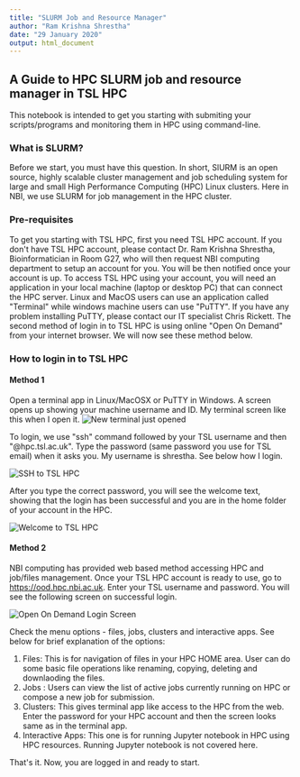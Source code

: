 ```yaml
---
title: "SLURM Job and Resource Manager"
author: "Ram Krishna Shrestha"
date: "29 January 2020"
output: html_document
---
```




## A Guide to HPC SLURM job and resource manager in TSL HPC

This notebook is intended to get you starting with submiting your scripts/programs and monitoring them in HPC using command-line. 

### What is SLURM?

Before we start, you must have this question. In short, SlURM is an open source, highly scalable cluster management and job scheduling system for large and small High Performance Computing (HPC) Linux clusters. Here in NBI, we use SLURM for job management in the HPC cluster.

### Pre-requisites

To get you starting with TSL HPC, first you need TSL HPC account. If you don't have TSL HPC account, please contact Dr. Ram Krishna Shrestha, Bioinformatician in Room G27, who will then request NBI computing department to setup an account for you. You will be then notified once your account is up. To access TSL HPC using your account, you will need an application in your local machine (laptop or desktop PC) that can connect the HPC server. Linux and MacOS users can use an application called "Terminal" while windows machine users can use "PuTTY". If you have any problem installing PuTTY, please contact our IT specialist Chris Rickett. The second method of login in to TSL HPC is using online "Open On Demand" from your internet browser. We will now see these method below.

### How to login in to TSL HPC

#### Method 1

Open a terminal app in Linux/MacOSX or PuTTY in Windows. A screen opens up showing your machine username and ID. My terminal screen like this when I open it.
![New terminal just opened](/home/shrestha/SLURM_HPC_Training_Material/figures/blank_terminal.png "New terminal")

To login, we use "ssh" command followed by your TSL username and then "@hpc.tsl.ac.uk". Type the password (same password you use for TSL email) when it asks you. My username is shrestha. See below how I login.

![SSH to TSL HPC](/home/shrestha/SLURM_HPC_Training_Material/figures/ssh_login.png "TSL HPC login")

After you type the correct password, you will see the welcome text, showing that the login has been successful and you are in the home folder of your account in the HPC.

![Welcome to TSL HPC](/home/shrestha/SLURM_HPC_Training_Material/figures/after_login.png "You are logged in")

#### Method 2

NBI computing has provided web based method accessing HPC and job/files management. Once your TSL HPC account is ready to use, go to https://ood.hpc.nbi.ac.uk. Enter your TSL username and password. You will see the following screen on successful login.

![Open On Demand Login Screen](/home/shrestha/SLURM_HPC_Training_Material/figures/ood_login.png "Using HPC with Open On Demand Service")

Check the menu options - files, jobs, clusters and interactive apps. See below for brief explanation of the options:

1) Files: This is for navigation of files in your HPC HOME area. User can do some basic file operations like renaming, copying, deleting and downlaoding the files.
2) Jobs : Users can view the list of active jobs currently running on HPC or compose a new job for submission.
3) Clusters: This gives terminal app like access to the HPC from the web. Enter the password for your HPC account and then the screen looks same as in the terminal app.
4) Interactive Apps: This one is for running Jupyter notebook in HPC using HPC resources. Running Jupyter notebook is not covered here.


That's it. Now, you are logged in and ready to start.





